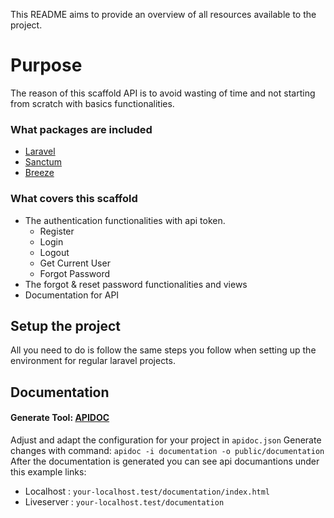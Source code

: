 This README aims to provide an overview of all resources available to the project.

# Purpose
The reason of this scaffold API is to avoid wasting of time and not starting from scratch with basics functionalities.

### What packages are included
- [Laravel](https://laravel.com/)
- [Sanctum](https://laravel.com/docs/9.x/sanctum)
- [Breeze](https://laravel.com/docs/9.x/starter-kits#laravel-breeze)

### What covers this scaffold
- The authentication functionalities with api token.
    - Register
    - Login
    - Logout
    - Get Current User
    - Forgot Password
- The forgot & reset password functionalities and views
- Documentation for API

## Setup the project
All you need to do is follow the same steps you follow when setting up the environment for regular laravel projects.

## Documentation
#### Generate Tool: [APIDOC](https://apidocjs.com/)
Adjust and adapt the configuration for your project in `apidoc.json`
Generate changes with command: `apidoc -i documentation -o public/documentation`
After the documentation is generated you can see api documantions under this example links:
- Localhost : `your-localhost.test/documentation/index.html`
- Liveserver : `your-localhost.test/documentation`
